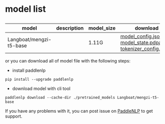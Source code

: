 #  model list

##  

| model  | description | model_size  | download         |
| --- | --- | --- | --- |
|Langboat/mengzi-t5-base|  | 1.11G | [model_config.json](https://bj.bcebos.com/paddlenlp/models/community/Langboat/mengzi-t5-base/model_config.json)<br>[model_state.pdparams](https://bj.bcebos.com/paddlenlp/models/community/Langboat/mengzi-t5-base/model_state.pdparams)<br>[tokenizer_config.json](https://bj.bcebos.com/paddlenlp/models/community/Langboat/mengzi-t5-base/tokenizer_config.json) |

or you can download all of model file with the following steps:

* install paddlenlp

```shell
pip install --upgrade paddlenlp
```

* download model with cli tool

```shell
paddlenlp download --cache-dir ./pretrained_models Langboat/mengzi-t5-base
```

If you have any problems with it, you can post issue on [PaddleNLP](https://github.com/PaddlePaddle/PaddleNLP) to get support.
